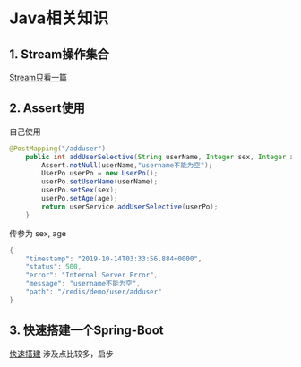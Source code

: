 # Java相关知识

## 1. Stream操作集合

[Stream只看一篇](https://mp.weixin.qq.com/s/rJFbM0pUmK0PR_ldKKGTTg)

## 2. Assert使用

自己使用

```java
@PostMapping("/adduser")
    public int addUserSelective(String userName, Integer sex, Integer age) {
        Assert.notNull(userName,"username不能为空");
        UserPo userPo = new UserPo();
        userPo.setUserName(userName);
        userPo.setSex(sex);
        userPo.setAge(age);
        return userService.addUserSelective(userPo);
    }
```

传参为  sex, age

```java
{
    "timestamp": "2019-10-14T03:33:56.884+0000",
    "status": 500,
    "error": "Internal Server Error",
    "message": "username不能为空",
    "path": "/redis/demo/user/adduser"
}
```

## 3. 快速搭建一个Spring-Boot

[快速搭建](https://mp.weixin.qq.com/s/AU8Ccg5sgAXJGT-bQHayjw) 涉及点比较多，启步


